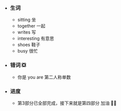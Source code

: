 - ### 生词
	- sitting 坐
	- together 一起
	- writes 写
	- interesting 有意思
	- shoes 鞋子
	- busy 很忙
- ### 错词 ❎
	- 你是  you are  第二人称单数
- ### 进度
	- 第3部分已全部完成，接下来就是第四部分 加油 💪🏻